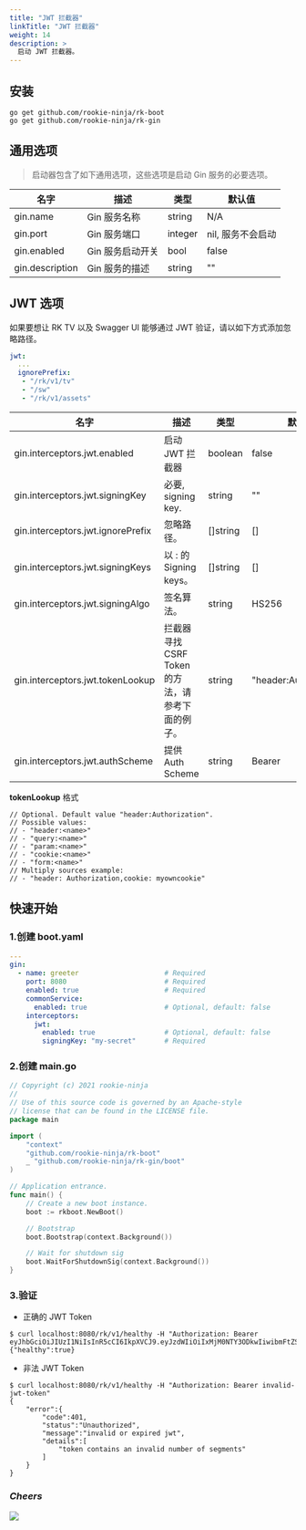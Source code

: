 ```yaml
---
title: "JWT 拦截器"
linkTitle: "JWT 拦截器"
weight: 14
description: >
  启动 JWT 拦截器。
---
```


## 安装
```shell script
go get github.com/rookie-ninja/rk-boot
go get github.com/rookie-ninja/rk-gin
```

## 通用选项
> 启动器包含了如下通用选项，这些选项是启动 Gin 服务的必要选项。

| 名字 | 描述 | 类型 | 默认值 |
| ------ | ------ | ------ | ------ |
| gin.name | Gin 服务名称 | string | N/A |
| gin.port | Gin 服务端口 | integer | nil, 服务不会启动 |
| gin.enabled | Gin 服务启动开关 | bool | false |
| gin.description | Gin 服务的描述 | string | "" |

## JWT 选项
如果要想让 RK TV 以及 Swagger UI 能够通过 JWT 验证，请以如下方式添加忽略路径。

```yaml
jwt:
  ...
  ignorePrefix:
   - "/rk/v1/tv"
   - "/sw"
   - "/rk/v1/assets"
```

| 名字 | 描述 | 类型 | 默认值 |
| ------ | ------ | ------ | ------ |
| gin.interceptors.jwt.enabled | 启动 JWT 拦截器 | boolean | false |
| gin.interceptors.jwt.signingKey | 必要, signing key. | string | "" |
| gin.interceptors.jwt.ignorePrefix | 忽略路径。 | []string | [] |
| gin.interceptors.jwt.signingKeys | 以 <key>:<value> 的 Signing keys。 | []string | [] |
| gin.interceptors.jwt.signingAlgo | 签名算法。 | string | HS256 |
| gin.interceptors.jwt.tokenLookup | 拦截器寻找 CSRF Token 的方法，请参考下面的例子。 | string | "header:Authorization" |
| gin.interceptors.jwt.authScheme | 提供 Auth Scheme | string | Bearer |

**tokenLookup** 格式

```
// Optional. Default value "header:Authorization".
// Possible values:
// - "header:<name>"
// - "query:<name>"
// - "param:<name>"
// - "cookie:<name>"
// - "form:<name>"
// Multiply sources example:
// - "header: Authorization,cookie: myowncookie"
```

## 快速开始
### 1.创建 boot.yaml
```yaml
---
gin:
  - name: greeter                     # Required
    port: 8080                        # Required
    enabled: true                     # Required
    commonService:
      enabled: true                   # Optional, default: false
    interceptors:
      jwt:
        enabled: true                 # Optional, default: false
        signingKey: "my-secret"       # Required
```

### 2.创建 main.go
```go
// Copyright (c) 2021 rookie-ninja
//
// Use of this source code is governed by an Apache-style
// license that can be found in the LICENSE file.
package main

import (
	"context"
	"github.com/rookie-ninja/rk-boot"
	_ "github.com/rookie-ninja/rk-gin/boot"
)

// Application entrance.
func main() {
	// Create a new boot instance.
	boot := rkboot.NewBoot()

	// Bootstrap
	boot.Bootstrap(context.Background())

	// Wait for shutdown sig
	boot.WaitForShutdownSig(context.Background())
}
```

### 3.验证
- 正确的 JWT Token

```shell script
$ curl localhost:8080/rk/v1/healthy -H "Authorization: Bearer eyJhbGciOiJIUzI1NiIsInR5cCI6IkpXVCJ9.eyJzdWIiOiIxMjM0NTY3ODkwIiwibmFtZSI6IkpvaG4gRG9lIiwiaWF0IjoxNTE2MjM5MDIyfQ.EpM5XBzTJZ4J8AfoJEcJrjth8pfH28LWdjLo90sYb9g"
{"healthy":true}
```

- 非法 JWT Token
```shell script
$ curl localhost:8080/rk/v1/healthy -H "Authorization: Bearer invalid-jwt-token"
{
    "error":{
        "code":401,
        "status":"Unauthorized",
        "message":"invalid or expired jwt",
        "details":[
            "token contains an invalid number of segments"
        ]
    }
}
```

### _**Cheers**_
![](/bootstrapper/user-guide/cheers.png)